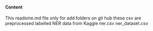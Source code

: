#### Content
This readsme.md file only for add folders on git hub
these csv are preprocessed labelled NER data from Kaggle
ner.csv
ner_dataset.csv

